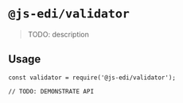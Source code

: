 # `@js-edi/validator`

> TODO: description

## Usage

```
const validator = require('@js-edi/validator');

// TODO: DEMONSTRATE API
```
